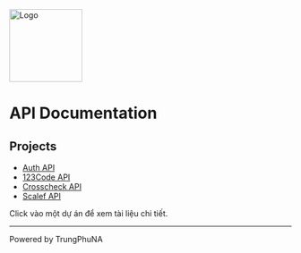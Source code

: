 <img src="https://123code.net/images/logo.png" width="130px" alt="Logo">

# API Documentation

## Projects

- [Auth API](./auth.md)
- [123Code API](./123code.md)
- [Crosscheck API](./crosscheck.md)
- [Scalef API](./scalef.md)

Click vào một dự án để xem tài liệu chi tiết.

---
Powered by TrungPhuNA

